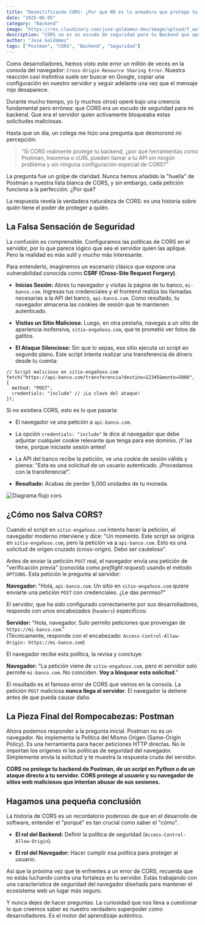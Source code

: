 ```yaml
---
title: "Desmitificando CORS: ¿Por qué NO es la armadura que protege tu Backend?"
date: "2025-06-05"
category: "Backend"
image: "https://res.cloudinary.com/jose-galdamez-dev/image/upload/f_auto,q_auto/v1/PersonalPage/blog/q3lr6h7m03dmedhu3gmo"
description: "CORS no es un escudo de seguridad para tu Backend que aparenta ser. Entiende cómo funciona realmente y por qué Postman no se ve afectado por él."
author: "José Galdámez"
tags: ["Postman", "CORS", "Backend", "Seguridad"]
---
```


<p class='paragraph' markdown='1'>
Como desarrolladores, hemos visto este error un millón de veces en la consola del navegador: <code>Cross-Origin Resource Sharing Error</code>. Nuestra reacción casi instintiva suele ser buscar en Google, copiar una configuración en nuestro servidor y seguir adelante una vez que el mensaje rojo desaparece.
</p>
<p class='paragraph' markdown='1'>
Durante mucho tiempo, yo (y muchos otros) operé bajo una creencia fundamental pero errónea: que CORS era un escudo de seguridad para mi backend. Que era el servidor quien activamente bloqueaba estas solicitudes maliciosas.
</p>

<p class='paragraph' markdown='1'>
Hasta que un día, un colega me hizo una pregunta que desmoronó mi percepción:
</p>

<blockquote>
    <p class='paragraph' markdown='1'>“Si CORS realmente protege tu backend, ¿por qué herramientas como Postman, Insomnia o cURL pueden llamar a tu API sin ningún problema y sin ninguna configuración especial de CORS?”</p>
</blockquote>

<p class='paragraph' markdown='1'>
La pregunta fue un golpe de claridad. Nunca hemos añadido la "huella" de Postman a nuestra lista blanca de CORS, y sin embargo, cada petición funciona a la perfección. ¿Por qué?
</p>
<p class='paragraph' markdown='1'>
La respuesta revela la verdadera naturaleza de CORS: es una historia sobre quién tiene el poder de proteger a quién.
</p>

<h2 class="h2" markdown='1'>La Falsa Sensación de Seguridad</h2>

<p class='paragraph' markdown='1'>
La confusión es comprensible. Configuramos las políticas de CORS en el servidor, por lo que parece lógico que sea el servidor quien las aplique. Pero la realidad es más sutil y mucho más interesante.
</p>

<p class='paragraph' markdown='1'>
Para entenderlo, imaginemos un escenario clásico que expone una vulnerabilidad conocida como <strong>CSRF (Cross-Site Request Forgery)</strong>.
</p>

<ul class='list-with-bullets'>
    <li>
    <p class='paragraph' markdown='1'>
    <strong>Inicias Sesión:</strong> Abres tu navegador y visitas la página de tu banco, <code>mi-banco.com</code>. Ingresas tus credenciales y el frontend realiza las llamadas necesarias a la API del banco, <code>api-banco.com</code>. Como resultado, tu navegador almacena las cookies de sesión que te mantienen autenticado.
    </p>
    </li>
    <li>
    <p class='paragraph' markdown='1'>
    <strong>Visitas un Sitio Malicioso:</strong> Luego, en otra pestaña, navegas a un sitio de apariencia inofensiva, <code>sitio-engañoso.com</code>, que te prometió ver fotos de gatitos.
    </p>
    </li>
    <li>
    <p class='paragraph' markdown='1'>
    <strong>El Ataque Silencioso:</strong> Sin que lo sepas, ese sitio ejecuta un script en segundo plano. Este script intenta realizar una transferencia de dinero desde tu cuenta:
    </p>
    </li>
</ul>

<pre><code>// Script malicioso en sitio-engañoso.com
fetch("https://api-banco.com/transferencia?destino=12345&monto=5000", {
  method: "POST",
  credentials: "include" // ¡La clave del ataque!
});</code></pre>

<p class='paragraph' markdown='1'>
Si no existiera CORS, esto es lo que pasaría:
</p>

<ul class='list-with-bullets'>
     <li>
        <p class='paragraph' markdown='1'>
     El navegador ve una petición a <code>api-banco.com</code>.
        </p>
     </li>
     <li>
        <p class='paragraph' markdown='1'>
     La opción <code>credentials: "include"</code> le dice al navegador que debe adjuntar cualquier cookie relevante que tenga para ese dominio. ¡Y las tiene, porque iniciaste sesión antes!
        </p>
     </li>
     <li>
        <p class='paragraph' markdown='1'>
     La API del banco recibe la petición, ve una cookie de sesión válida y piensa: "Esta es una solicitud de un usuario autenticado. ¡Procedamos con la transferencia!".
        </p>
     </li>
     <li>
        <p class='paragraph' markdown='1'>
     <strong>Resultado:</strong> Acabas de perder 5,000 unidades de tu moneda.
        </p>
     </li>
</ul>

<img class='image' src="https://bunnyacademy.b-cdn.net/gTIGO-How-do-Cross-Origin-Resource-Sharing-CORS-Headers-work.png" alt="Diagrama flujo cors" />

<h2 class="h2" markdown='1'>¿Cómo nos Salva CORS?</h2>
<p class='paragraph' markdown='1'>Cuando el script en <code>sitio-engañoso.com</code> intenta hacer la petición, el navegador moderno interviene y dice: "Un momento. Este script se origina en <code>sitio-engañoso.com</code>, pero la petición va a <code>api-banco.com</code>. Esto es una solicitud de origen cruzado (cross-origin). Debo ser cauteloso".
</p>
<p class='paragraph' markdown='1'>Antes de enviar la petición <code>POST</code> real, el navegador envía una petición de "verificación previa" (conocida como <em>preflight request</em>) usando el método <code>OPTIONS</code>. Esta petición le pregunta al servidor:</p>
<p class='paragraph' markdown='1'><strong>Navegador:</strong> "Hola, <code>api-banco.com</code>. Un sitio en <code>sitio-engañoso.com</code> quiere enviarte una petición <code>POST</code> con credenciales. ¿Le das permiso?"</p>
<p class='paragraph' markdown='1'>El servidor, que ha sido configurado correctamente por sus desarrolladores, responde con unos encabezados (<code>headers</code>) específicos:</p>
<p class='paragraph' markdown='1'><strong>Servidor:</strong> "Hola, navegador. Solo permito peticiones que provengan de <code>https://mi-banco.com</code>."<br>(Técnicamente, responde con el encabezado: <code>Access-Control-Allow-Origin: https://mi-banco.com</code>)</p>
<p class='paragraph' markdown='1'>El navegador recibe esta política, la revisa y concluye:</p>
<p class='paragraph' markdown='1'><strong>Navegador:</strong> "La petición viene de <code>sitio-engañoso.com</code>, pero el servidor solo permite <code>mi-banco.com</code>. No coinciden. <strong>Voy a bloquear esta solicitud</strong>."</p>
<p class='paragraph' markdown='1'>El resultado es el famoso error de CORS que vemos en la consola. La petición <code>POST</code> maliciosa <strong>nunca llega al servidor</strong>. El navegador la detiene antes de que pueda causar daño.</p>

<h2 class="h2" markdown='1'>La Pieza Final del Rompecabezas: Postman</h2>

<p class='paragraph' markdown='1'>
Ahora podemos responder a la pregunta inicial. Postman no es un navegador. No implementa la Política del Mismo Origen (Same-Origin Policy). Es una herramienta para hacer peticiones HTTP directas. No le importan los orígenes ni las políticas de seguridad del navegador. Simplemente envía la solicitud y te muestra la respuesta cruda del servidor.
</p>
<p class='paragraph' markdown='1'>
<strong>CORS no protege tu backend de Postman, de un script en Python o de un ataque directo a tu servidor. CORS protege al <em>usuario</em> y su navegador de sitios web maliciosos que intentan abusar de sus sesiones.</strong>
</p>

<h2 class="h2" markdown='1'>Hagamos una pequeña conclusión</h2>

<p class='paragraph' markdown='1'>
La historia de CORS es un recordatorio poderoso de que en el desarrollo de software, entender el "porqué" es tan crucial como saber el "cómo".
</p>
<ul class='list-with-bullets'>
    <li>
      <p class='paragraph' markdown='1'>
      <strong>El rol del Backend:</strong> Definir la política de seguridad (<code>Access-Control-Allow-Origin</code>).
   </p>
    <li>
      <p class='paragraph' markdown='1'>
    <strong>El rol del Navegador:</strong> Hacer cumplir esa política para proteger al usuario.
    </p>
    </li>
</ul>

<p class='paragraph' markdown='1'>Así que la próxima vez que te enfrentes a un error de CORS, recuerda que no estás luchando contra una fortaleza en tu servidor. Estás trabajando con una característica de seguridad del navegador diseñada para mantener el ecosistema web un lugar más seguro.</p>

<p class='paragraph' markdown='1'>Y nunca dejes de hacer preguntas. La curiosidad que nos lleva a cuestionar lo que creemos saber es nuestro verdadero superpoder como desarrolladores. Es el motor del aprendizaje auténtico.</p>
